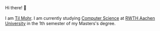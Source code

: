 <div class="text-2xl font-bold">
Hi there! 👋
<br>
<br>
I am <a href="/" class="my-a"><span class="text-rainbow-3">Til Mohr</span></a>. I am currently studying <a href="https://www.rwth-aachen.de/cms/root/studium/Vor-dem-Studium/Studiengaenge/Liste-Aktuelle-Studiengaenge/Studiengangbeschreibung/~bcfg/Informatik-M-Sc/?lidx=1" class="my-a"><span class="text-rainbow-5">Computer Science</span></a> at <a href="https://www.rwth-aachen.de" class="my-a"><span class=" text-rainbow-1">RWTH Aachen University</span></a> in the 1th semester of my Masters's degree.
</div>